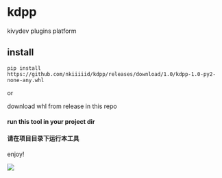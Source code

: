 # kdpp 
kivydev plugins platform

## install 

`pip install https://github.com/nkiiiiid/kdpp/releases/download/1.0/kdpp-1.0-py2-none-any.whl`

or 

download whl from release in this repo


#### run this tool in your project dir

#### 请在项目目录下运行本工具

enjoy!

![](https://i.imgur.com/h5TYad8.png)
